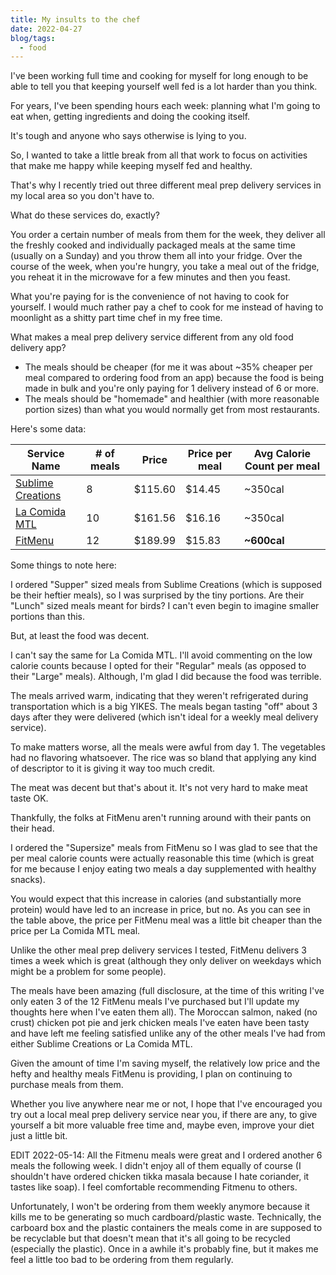 ```yaml
---
title: My insults to the chef
date: 2022-04-27
blog/tags:
  - food
---
```


I've been working full time and cooking for myself for long enough to be able to tell you that keeping yourself well fed is a lot harder than you think.

For years, I've been spending hours each week: planning what I'm going to eat when, getting ingredients and doing the cooking itself.

It's tough and anyone who says otherwise is lying to you.

So, I wanted to take a little break from all that work to focus on activities that make me happy while keeping myself fed and healthy.

That's why I recently tried out three different meal prep delivery services in my local area so you don't have to.

What do these services do, exactly?

You order a certain number of meals from them for the week, they deliver all the freshly cooked and individually packaged meals at the same time (usually on a Sunday) and you throw them all into your fridge. Over the course of the week, when you're hungry, you take a meal out of the fridge, you reheat it in the microwave for a few minutes and then you feast.

What you're paying for is the convenience of not having to cook for yourself. I would much rather pay a chef to cook for me instead of having to moonlight as a shitty part time chef in my free time.

What makes a meal prep delivery service different from any old food delivery app?

- The meals should be cheaper (for me it was about ~35% cheaper per meal compared to ordering food from an app) because the food is being made in bulk and you're only paying for 1 delivery instead of 6 or more.
- The meals should be "homemade" and healthier (with more reasonable portion sizes) than what you would normally get from most restaurants.

Here's some data:

| Service Name | # of meals | Price | Price per meal | Avg Calorie Count per meal |
| --- | --- | --- | --- | --- |
| [Sublime Creations](https://www.creationssublime.com/) | 8 | $115.60 | $14.45 | ~350cal |
| [La Comida MTL](https://lacomidamtl.com/) | 10 | $161.56 | $16.16 | ~350cal |
| [FitMenu](https://fitmenu.biz/) | 12 | $189.99 | $15.83 | **~600cal** |

Some things to note here:

I ordered "Supper" sized meals from Sublime Creations (which is supposed be their heftier meals), so I was surprised by the tiny portions. Are their "Lunch" sized meals meant for birds? I can't even begin to imagine smaller portions than this.

But, at least the food was decent.

I can't say the same for La Comida MTL. I'll avoid commenting on the low calorie counts because I opted for their "Regular" meals (as opposed to their "Large" meals). Although, I'm glad I did because the food was terrible.

The meals arrived warm, indicating that they weren't refrigerated during transportation which is a big YIKES. The meals began tasting "off" about 3 days after they were delivered (which isn't ideal for a weekly meal delivery service).

To make matters worse, all the meals were awful from day 1. The vegetables had no flavoring whatsoever. The rice was so bland that applying any kind of descriptor to it is giving it way too much credit.

The meat was decent but that's about it. It's not very hard to make meat taste OK.

Thankfully, the folks at FitMenu aren't running around with their pants on their head.

I ordered the "Supersize" meals from FitMenu so I was glad to see that the per meal calorie counts were actually reasonable this time (which is great for me because I enjoy eating two meals a day supplemented with healthy snacks).

You would expect that this increase in calories (and substantially more protein) would have led to an increase in price, but no. As you can see in the table above, the price per FitMenu meal was a little bit cheaper than the price per La Comida MTL meal.

Unlike the other meal prep delivery services I tested, FitMenu delivers 3 times a week which is great (although they only deliver on weekdays which might be a problem for some people).

The meals have been amazing (full disclosure, at the time of this writing I've only eaten 3 of the 12 FitMenu meals I've purchased but I'll update my thoughts here when I've eaten them all). The Moroccan salmon, naked (no crust) chicken pot pie and jerk chicken meals I've eaten have been tasty and have left me feeling satisfied unlike any of the other meals I've had from either Sublime Creations or La Comida MTL.

Given the amount of time I'm saving myself, the relatively low price and the hefty and healthy meals FitMenu is providing, I plan on continuing to purchase meals from them.

Whether you live anywhere near me or not, I hope that I've encouraged you try out a local meal prep delivery service near you, if there are any, to give yourself a bit more valuable free time and, maybe even, improve your diet just a little bit.

EDIT 2022-05-14: All the Fitmenu meals were great and I ordered another 6 meals the following week. I didn't enjoy all of them equally of course (I shouldn't have ordered chicken tikka masala because I hate coriander, it tastes like soap). I feel comfortable recommending Fitmenu to others.

Unfortunately, I won't be ordering from them weekly anymore because it kills me to be generating so much cardboard/plastic waste. Technically, the carboard box and the plastic containers the meals come in are supposed to be recyclable but that doesn't mean that it's all going to be recycled (especially the plastic). Once in a awhile it's probably fine, but it makes me feel a little too bad to be ordering from them regularly.
